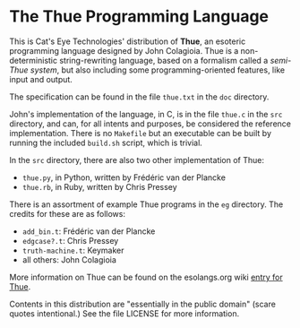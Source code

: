 The Thue Programming Language
=============================

This is Cat's Eye Technologies' distribution of **Thue**, an esoteric
programming language designed by John Colagioia.  Thue is a non-deterministic
string-rewriting language, based on a formalism called a *semi-Thue system*,
but also including some programming-oriented features, like input and output.

The specification can be found in the file `thue.txt` in the `doc` directory.

John's implementation of the language, in C, is in the file `thue.c` in the
`src` directory, and can, for all intents and purposes, be considered the
reference implementation.  There is no `Makefile` but an executable can be
built by running the included `build.sh` script, which is trivial.

In the `src` directory, there are also two other implementation of Thue:

*   `thue.py`, in Python, written by Frédéric van der Plancke
*   `thue.rb`, in Ruby, written by Chris Pressey

There is an assortment of example Thue programs in the `eg` directory.  The
credits for these are as follows:

*   `add_bin.t`: Frédéric van der Plancke
*   `edgcase?.t`: Chris Pressey
*   `truth-machine.t`: Keymaker
*   all others: John Colagioia

More information on Thue can be found on the esolangs.org wiki
[entry for Thue](http://esolangs.org/wiki/Thue).

Contents in this distribution are "essentially in the public domain" (scare
quotes intentional.)  See the file LICENSE for more information.

